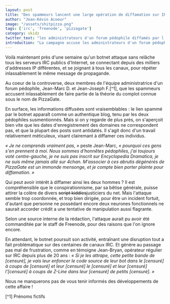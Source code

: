 ```yaml
---
layout: post
title: "Des spammeurs lancent une large opération de diffamation sur IRC"
author: "Jean-Kévin Acoeur"
image: "/assets/shitpizza.png"
tags: ['irc', 'freenode', 'pizzagate']
category: skidz
twitter_text: "les administrateurs d'un forum pédophile diffamés par l'équipe de Freenode"
introduction: "La campagne accuse les administrateurs d'un forum pédophile d'être des membres de PizzaGate"
---
```


Voilà maintenant près d'une semaine qu'un botnet attaque sans relâche tous les serveurs IRC publics
d'Internet, se connectant depuis des milliers d'addresses IP différentes, et se joignant à tous
les canaux, pour répéter inlassablement le même message de propagande.

Au coeur de la controverse, deux membres de l'équipe administratrice d'un forum pédophile, 
Jean-Marc D. et Jean-Joseph F.[^1], que
les spammeurs accusent inlassablement de faire partie de la théorie du complot connue sous
le nom de PizzaGate.

En surface, les informations diffusées sont vraisemblables : le lien spammé par le botnet apparaît
comme un authentique blog, tenu par les deux pédophiles susmentionnés.
Mais si on y regarde de plus près, on s'aperçoit bien vite que les dates
d'enregistrement des domaines ne correspondent pas, et que la plupart des posts
sont antidatés. Il s'agit donc d'un travail relativement méticuleux,
visant clairemant à diffamer ces individus.

*« Je ne comprends vraiment pas, »* peste Jean-Marc, *« pourquoi ces gens s'en prennent
à moi. Nous sommes d'honnêtes pédophiles, j'ai toujours voté centre-gauche, je ne suis
pas inscrit sur Encyclopedia Dramatica, je ne suis même jamais allé sur 4chan.
M'associer à ces abrutis dégénérés de PizzaGate est un immonde mensonge,
et je compte bien porter plainte pour diffamation. »*

Qui peut avoir intérêt à diffamer ainsi les deux hommes ? Il est compréhensible
que le conspirationnisme, par sa bêtise générale, puisse attirer la colère
de divers ~~script kiddies~~justiciers du net. Mais l'attaque semble trop
coordonnée, et trop bien dirigée, pour être un incident fortuit, d'autant
que personne ne possédant encore deux neurones fonctionnels ne saurait
accorder crédit a une tentative de manipulation aussi flagrante.

Selon
une source interne de la rédaction, l'attaque aurait pu avoir été
commanditée par le staff de Freenode, pour des raisons que l'on ignore encore.

En attendant, le botnet poursuit son activité, entraînant une disruption
tout a fait problématique sur des centaines de canaux IRC. Et génère
au passage pas mal de frustration, comme en témoigne Jean-Bryan, 
opérateur régulier sur IRC depuis plus de 20 ans : *« Si je les
attrape, cette petite bande de [censuré], je vais leur enfoncer le
code source de leur bot dans le [censuré] à coups de [censuré] et leur
[censuré] le [censuré] et leur [censuré] l'[censuré] à coups de Z-Line
dans leur [censuré] de petits [censuré]. »*

Nous ne manquerons pas de vous tenir informés des développements de cette affaire !

[^1] Prénoms fictifs
